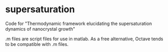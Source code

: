 # supersaturation
Code for "Thermodynamic framework elucidating the supersaturation dynamics of nanocrystal growth"

.m files are script files for use in matlab. As a free alternative, Octave tends to be compatible with .m files.
